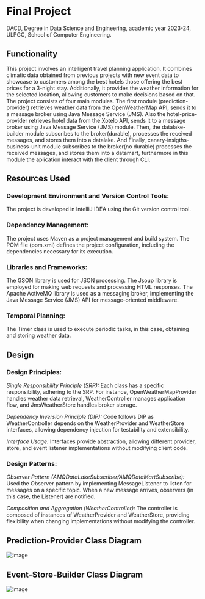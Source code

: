 # Final Project
DACD, Degree in Data Science and Engineering, academic year 2023-24, ULPGC, School of Computer Engineering.

## Functionality
This project involves an intelligent travel planning application. It combines climatic data obtained from previous projects with new event data to showcase to customers among the best hotels those offering the best prices for a 3-night stay. Additionally, it provides the weather information for the selected location, allowing customers to make decisions based on that. The project consists of four main modules. The first module (prediction-provider) retrieves weather data from the OpenWeatherMap API, sends it to a message broker using Java Message Service (JMS). Also the hotel-price-provider retrieves hotel data from the Xotelo API, sends it to a message broker using Java Message Service (JMS) module. Then, the datalake-builder module subscribes to the broker(durable), processes the received messages, and stores them into a datalake. And Finally, canary-insigths-business-unit module subscribes to the broker(no durable) processes the received messages, and stores them into a datamart, furthermore in this module the aplication interact with the client through CLI. 

## Resources Used
### Development Environment and Version Control Tools:
The project is developed in IntelliJ IDEA using the Git version control tool.

### Dependency Management:
The project uses Maven as a project management and build system. The POM file (pom.xml) defines the project configuration, including the dependencies necessary for its execution.

### Libraries and Frameworks:
The GSON library is used for JSON processing. The Jsoup library is employed for making web requests and processing HTML responses. The Apache ActiveMQ library is used as a messaging broker, implementing the Java Message Service (JMS) API for message-oriented middleware.

### Temporal Planning:
The Timer class is used to execute periodic tasks, in this case, obtaining and storing weather data.

## Design
### Design Principles:
*Single Responsibility Principle (SRP):* Each class has a specific responsibility, adhering to the SRP. For instance, OpenWeatherMapProvider handles weather data retrieval, WeatherController manages application flow, and JmsWeatherStore handles broker storage.

*Dependency Inversion Principle (DIP):* Code follows DIP as WeatherController depends on the WeatherProvider and WeatherStore interfaces, allowing dependency injection for testability and extensibility.

*Interface Usage:* Interfaces provide abstraction, allowing different provider, store, and event listener implementations without modifying client code.

### Design Patterns:
*Observer Pattern (AMQDataLakeSubscriber/AMQDataMartSubscribe):* Used the Observer pattern by implementing MessageListener to listen for messages on a specific topic. When a new message arrives, observers (in this case, the Listener) are notified.

*Composition and Aggregation (WeatherController):* The controller is composed of instances of WeatherProvider and WeatherStore, providing flexibility when changing implementations without modifying the controller.

## Prediction-Provider Class Diagram 
![image](https://github.com/victorrloopezz/practice1V2/assets/145262837/ae60cd67-fbbc-4438-87db-0cb850e2d2aa)



## Event-Store-Builder Class Diagram 
![image](https://github.com/victorrloopezz/practice1V2/assets/145262837/8226b332-871d-4355-a6d2-28b0db32f770)



